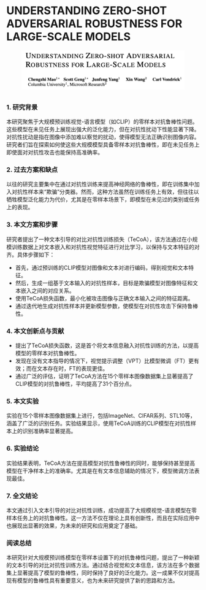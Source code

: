 # UNDERSTANDING ZERO-SHOT ADVERSARIAL ROBUSTNESS FOR LARGE-SCALE MODELS

<figure><img src="../.gitbook/assets/image (4) (1) (1) (1) (1).png" alt=""><figcaption></figcaption></figure>

##

### 1. 研究背景

本研究聚焦于大规模预训练视觉-语言模型（如CLIP）的零样本对抗鲁棒性问题。这些模型在未见任务上展现出强大的泛化能力，但在对抗性扰动下性能显著下降。对抗性扰动是指在图像中添加难以察觉的扰动，使得模型无法正确识别图像内容。研究者们旨在探索如何使这些大规模模型具备零样本对抗鲁棒性，即在未见任务上即使面对对抗性攻击也能保持高准确率。

### 2. 过去方案和缺点

以往的研究主要集中在通过对抗性训练来提高神经网络的鲁棒性，即在训练集中加入对抗性样本来“欺骗”分类器。然而，这种方法虽然在训练任务上有效，但往往以牺牲模型泛化能力为代价，尤其是在零样本场景下，即模型在未见过的类别或任务上的表现。

### 3. 本文方案和步骤

研究者提出了一种文本引导的对比对抗性训练损失（TeCoA），该方法通过在小规模训练数据上对文本嵌入和对抗性视觉特征进行对比学习，以保持与文本特征的对齐。具体步骤如下：

* 首先，通过预训练的CLIP模型对图像和文本对进行编码，得到视觉和文本特征。
* 然后，生成一组基于文本输入的对抗性样本，目标是欺骗模型对图像特征和文本嵌入之间的对应关系。
* 使用TeCoA损失函数，最小化被攻击图像与正确文本输入之间的特征距离。
* 通过迭代地生成对抗性样本并更新模型参数，使模型在对抗性攻击下保持鲁棒性。

### 4. 本文创新点与贡献

* 提出了TeCoA损失函数，这是首个将文本信息融入对抗性训练的方法，以提高模型的零样本对抗鲁棒性。
* 发现在没有文本指导的情况下，视觉提示调整（VPT）比模型微调（FT）更有效；而在文本存在时，FT的表现更佳。
* 通过广泛的评估，证明了TeCoA方法在15个零样本图像数据集上显著提高了CLIP模型的对抗鲁棒性，平均提高了31个百分点。

### 5. 本文实验

实验在15个零样本图像数据集上进行，包括ImageNet、CIFAR系列、STL10等，涵盖了广泛的识别任务。实验结果显示，使用TeCoA训练的CLIP模型在对抗性样本上的识别准确率显著提高。

### 6. 实验结论

实验结果表明，TeCoA方法在提高模型对抗性鲁棒性的同时，能够保持甚至提高模型在干净样本上的准确率。尤其是在有文本信息辅助的情况下，模型微调方法表现最佳。

### 7. 全文结论

本文通过引入文本引导的对比对抗性训练，成功提高了大规模视觉-语言模型在零样本任务上的对抗鲁棒性。这一方法不仅在理论上具有创新性，而且在实际应用中也展现出显著的效果，为未来的研究和应用奠定了基础。

### 阅读总结

本研究针对大规模预训练模型在零样本设置下的对抗鲁棒性问题，提出了一种新颖的文本引导的对比对抗性训练方法。通过结合视觉和文本信息，该方法在多个数据集上显著提高了模型的鲁棒性，同时保持了良好的泛化能力。这一成果不仅对提高现有模型的鲁棒性具有重要意义，也为未来研究提供了新的思路和方法。
